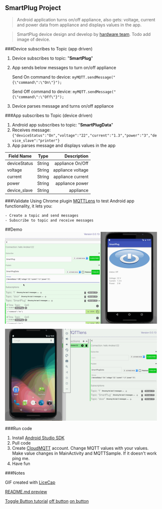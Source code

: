 SmartPlug Project
-

>Android application turns on/off appliance, also gets: voltage, current and power data from appliance and displays values in the app.

>SmartPlug device design and develop by [hardware team](https://github.com/hsrascon/SmartPlug/blob/master/Firmware/WL1/ArduinoCode/SmartPlugWL1_V04.ino). Todo add image of device.


###Device subscribes to Topic (app driven)

1. Device subscribes to topic: "**SmartPlug**"
2. App sends below messages to turn on/off appliance

    Send On command to device:
`myMQTT.sendMessage("{\"command\":\"On\"}");`

    Send Off command to device:
`myMQTT.sendMessage("{\"command\":\"Off\"}");`

3. Device parses message and turns on/off appliance


###App subscribes to Topic (device driven)
1. Android app subscribes to topic: "**SmartPlugData**"
2. Receives message:
 `{"deviceStatus":"On","voltage":"22","current":"1.3","power":"3","device_slave":"printer"}`
3. App parses message and displays values in the app

| Field Name        | Type          | Description         |
| -------------     |:-------------:| -----------:        |
| deviceStatus      | String        |  appliance On/Off   |
| voltage           | String        |  appliance voltage  |
| current           | String        |  appliance current  |
| power             | String        |  appliance power    |
| device_slave      | String        |  appliance          |

###Validate
Using Chrome plugin [MQTTLens](https://chrome.google.com/webstore/detail/mqttlens/hemojaaeigabkbcookmlgmdigohjobjm?hl=en) to test Android app functionality,
it lets you:

    - Create a topic and send messages
    - Subscribe to topic and receive messages


##Demo 
<img src='SmartPlug2.gif' title='Video Walkthrough 2' width='' alt='Video Walkthrough 2' />

<img src='SmartPlug1.gif' title='Video Walkthrough 1' width='' alt='Video Walkthrough 1 ' />


###Run code

1. Install [Android Studio SDK](https://developer.android.com/studio/install.html)
2. Pull code
3. Create [CloudMQTT](https://api.cloudmqtt.com/sso/cloudmqtt/websocket) account. Change MQTT values with your values. Make value changes in MainActivity and MQTTSample. If it doesn't work ping me.
4. Have fun


###Notes



GIF created with [LiceCap](http://www.cockos.com/licecap/)

[README.md preview](http://tmpvar.com/markdown.html)

[Toggle Button tutorial](http://www.android-examples.com/create-custom-toggle-button-in-android/)
[off button](https://pixabay.com/en/switch-button-power-off-circle-29869/)
[on button](https://pixabay.com/en/button-toggle-on-off-switch-green-29286/)

